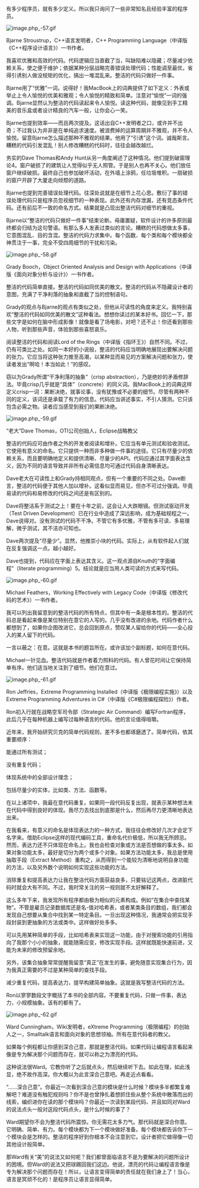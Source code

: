 有多少程序员，就有多少定义。所以我只询问了一些非常知名且经验丰富的程序员。

![image.php_-57.gif](整洁代码.assets/1501470408290523.gif)

Bjarne Stroustrup，C++语言发明者，C++ Programming Language（中译版《C++程序设计语言》）一书作者。

我喜欢优雅和高效的代码。代码逻辑应当直截了当，叫缺陷难以隐藏；尽量减少依赖关系，使之便于维护；依据某种分层战略完善错误处理代码；性能调至最优，省得引诱别人做没规矩的优化，搞出一堆混乱来。整洁的代码只做好一件事。

Bjarne用了“优雅”一词。说得好！我MacBook上的词典提供了如下定义：外表或举止上令人愉悦的优美和雅观；令人愉悦的精致和简单。注意对“愉悦”一词的强调。Bjarne显然认为整洁的代码读起来令人愉悦。读这种代码，就像见到手工精美的音乐盒或者设计精良的汽车一般，让你会心一笑。

Bjarne也提到效率——而且两次提及。这话出自C++发明者之口，或许并不出奇；不过我认为并非是在单纯追求速度。被浪费掉的运算周期并不雅观，并不令人愉悦。留意Bjarne怎么描述那种不雅观的结果。他用了“引诱”这个词。诚哉斯言。糟糕的代码引发混乱！别人修改糟糕的代码时，往往会越改越烂。

务实的Dave Thomas和Andy Hunt从另一角度阐述了这种情况。他们提到破窗理论4。窗户破损了的建筑让人觉得似乎无人照管。于是别人也再不关心。他们放任窗户继续破损。最终自己也参加破坏活动，在外墙上涂鸦，任垃圾堆积。一扇破损的窗户开辟了大厦走向倾颓的道路。

Bjarne也提到完善错误处理代码。往深处说就是在细节上花心思。敷衍了事的错误处理代码只是程序员忽视细节的一种表现。此外还有内存泄漏，还有竞态条件代码。还有前后不一致的命名方式。结果就是凸现出整洁代码对细节的重视。

Bjarne以“整洁的代码只做好一件事”结束论断。毋庸置疑，软件设计的许多原则最终都会归结为这句警语。有那么多人发表过类似的言论。糟糕的代码想做太多事，它意图混乱、目的含混。整洁的代码力求集中。每个函数、每个类和每个模块都全神贯注于一事，完全不受四周细节的干扰和污染。

![image.php_-58.gif](整洁代码.assets/1501470423612918.gif)

Grady Booch，Object Oriented Analysis and Design with Applications（中译版《面向对象分析与设计》）一书作者。

整洁的代码简单直接。整洁的代码如同优美的散文。整洁的代码从不隐藏设计者的意图，充满了干净利落的抽象和直截了当的控制语句。

Grady的观点与Bjarne的观点有类似之处，但他从可读性的角度来定义。我特别喜欢“整洁的代码如同优美的散文”这种看法。想想你读过的某本好书。回忆一下，那些文字是如何在脑中形成影像！就像是看了场电影，对吧？还不止！你还看到那些人物，听到那些声音，体验到那些喜怒哀乐。

阅读整洁的代码和阅读Lord of the Rings（中译版《指环王》）自然不同。不过，仍有可类比之处。如同一本好的小说般，整洁的代码应当明确地展现出要解决问题的张力。它应当将这种张力推至高潮，以某种显而易见的方案解决问题和张力，使读者发出“啊哈！本当如此！”的感叹。

窃以为Grady所谓“干净利落的抽象”（crisp abstraction），乃是绝妙的矛盾修辞法。毕竟crisp几乎就是“具体”（concrete）的同义词。我MacBook上的词典这样定义crisp一词：果断决绝，就事论事，没有犹豫或不必要的细节。尽管有两种不同的定义，该词还是承载了有力的信息。代码应当讲述事实，不引人猜测。它只该包含必需之物。读者应当感受到我们的果断决绝。

![image.php_-59.gif](整洁代码.assets/1501470430825998.gif)

“老大”Dave Thomas，OTI公司创始人，Eclipse战略教父

整洁的代码应可由作者之外的开发者阅读和增补。它应当有单元测试和验收测试。它使用有意义的命名。它只提供一种而非多种做一件事的途径。它只有尽量少的依赖关系，而且要明确地定义和提供清晰、尽量少的API。代码应通过其字面表达含义，因为不同的语言导致并非所有必需信息均可通过代码自身清晰表达。

Dave老大在可读性上和Grady持相同观点，但有一个重要的不同之处。Dave断言，整洁的代码便于其他人加以增补。这看似显而易见，但亦不可过分强调。毕竟易读的代码和易修改的代码之间还是有区别的。

Dave将整洁系于测试之上！要在十年之前，这会让人大跌眼镜。但测试驱动开发（Test Driven Development）已在行业中造成了深远影响，成为基础规程之一。Dave说得对。没有测试的代码不干净。不管它有多优雅，不管有多可读、多易理解，微乎测试，其不洁亦可知也。

Dave两次提及“尽量少”。显然，他推崇小块的代码。实际上，从有软件起人们就在反复强调这一点。越小越好。

Dave也提到，代码应在字面上表达其含义。这一观点源自Knuth的“字面编程”（literate programming）5。结论就是应当用人类可读的方式来写代码。

![image.php_-60.gif](整洁代码.assets/1501470441967980.gif)

Michael Feathers，Working Effectively with Legacy Code（中译版《修改代码的艺术》）一书作者。

我可以列出我留意到的整洁代码的所有特点，但其中有一条是根本性的。整洁的代码总是看起来像是某位特别在意它的人写的。几乎没有改进的余地。代码作者什么都想到了，如果你企图改进它，总会回到原点，赞叹某人留给你的代码——全心投入的某人留下的代码。

一言以蔽之：在意。这就是本书的题旨所在。或许该加个副标题，如何在意代码。

Michael一针见血。整洁代码就是作者着力照料的代码。有人曾花时间让它保持简单有序。他们适当地关注到了细节。他们在意过。

![image.php_-61.gif](整洁代码.assets/1501470448465732.gif)

Ron Jeffries，Extreme Programming Installed（中译版《极限编程实施》）以及Extreme Programming Adventures in C#（中译版《C#极限编程探险》）作者。

Ron初入行就在战略空军司令部（Strategic Air Command）编写Fortran程序，此后几乎在每种机器上编写过每种语言的代码。他的言论值得咀嚼。

近年来，我开始研究贝克的简单代码规则，差不多也都琢磨透了。简单代码，依其重要顺序：

能通过所有测试；

没有重复代码；

体现系统中的全部设计理念；

包括尽量少的实体，比如类、方法、函数等。

在以上诸项中，我最在意代码重复。如果同一段代码反复出现，就表示某种想法未在代码中得到良好的体现。我尽力去找出到底那是什么，然后再尽力更清晰地表达出来。

在我看来，有意义的命名是体现表达力的一种方式，我往往会修改好几次才会定下名字来。借助Eclipse这样的现代编码工具，重命名代价极低，所以我无所顾忌。然而，表达力还不只体现在命名上。我也会检查对象或方法是否想做的事太多。如果对象功能太多，最好是切分为两个或多个对象。如果方法功能太多，我总是使用抽取手段（Extract Method）重构之，从而得到一个能较为清晰地说明自身功能的方法，以及另外数个说明如何实现这些功能的方法。

消除重复和提高表达力让我在整洁代码方面获益良多，只要铭记这两点，改进脏代码时就会大有不同。不过，我时常关注的另一规则就不太好解释了。

这么多年下来，我发现所有程序都由极为相似的元素构成。例如“在集合中查找某物”。不管是雇员记录数据库还是名-值对哈希表，或者某类条目的数组，我们都会发现自己想要从集合中找到某一特定条目。一旦出现这种情况，我通常会把实现手段封装到更抽象的方法或类中。这样做好处多多。

可以先用某种简单的手段，比如哈希表来实现这一功能，由于对搜索功能的引用指向了我那个小小的抽象，就能随需应变，修改实现手段。这样就既能快速前进，又能为未来的修改预留余地。

另外，该集合抽象常常提醒我留意“真正”在发生的事，避免随意实现集合行为，因为我真正需要的不过是某种简单的查找手段。

减少重复代码，提高表达力，提早构建简单抽象。这就是我写整洁代码的方法。

Ron以寥寥数段文字概括了本书的全部内容。不要重复代码，只做一件事，表达力，小规模抽象。该有的都有了。

![image.php_-62.gif](整洁代码.assets/1501470458722457.gif)

Ward Cunningham，Wiki发明者，eXtreme Programming（极限编程）的创始人之一，Smalltalk语言和面向对象的思想领袖。所有在意代码者的教父。

如果每个例程都让你感到深合己意，那就是整洁代码。如果代码让编程语言看起来像是专为解决那个问题而存在，就可以称之为漂亮的代码。

这种说法很Ward。它教你听了之后就点头，然后继续听下去。如此在理，如此浅显，绝不故作高深。你大概以为此言深合己意吧。再走近点看看。

“……深合己意”。你最近一次看到深合己意的模块是什么时候？模块多半都繁复难解吧？难道没有触犯规则吗？你不是也曾挣扎着想抓住些从整个系统中散落而出的线索，编织进你在读的那个模块吗？你最近一次读到某段代码、并且如同对Ward的说法点头一般对这段代码点头，是什么时候的事了？

Ward期望你不会为整洁代码所震惊。你无需花太多力气。那代码就是深合你意。它明确、简单、有力。每个模块都为下一个模块做好准备。每个模块都告诉你下一个模块会是怎样的。整洁的程序好到你根本不会注意到它。设计者把它做得像一切其他设计般简单。

那Ward有关“美”的说法又如何呢？我们都曾面临语言不是为要解决的问题所设计的困境。但Ward的说法又把球踢回我们这边。他说，漂亮的代码让编程语言像是专为解决那个问题而存在！所以，让语言变得简单的责任就在我们身上了！当心，语言是冥顽不化的！是程序员让语言显得简单。